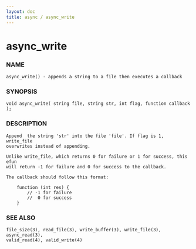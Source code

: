 ```yaml
---
layout: doc
title: async / async_write
---
```

# async_write

### NAME

    async_write() - appends a string to a file then executes a callback

### SYNOPSIS

    void async_write( string file, string str, int flag, function callback );

### DESCRIPTION

    Append  the string 'str' into the file 'file'. If flag is 1, write_file
    overwrites instead of appending.

    Unlike write_file, which returns 0 for failure or 1 for success, this efun
    will return -1 for failure and 0 for success to the callback.

    The callback should follow this format:

        function (int res) {
            // -1 for failure
            //  0 for success
        }

### SEE ALSO

    file_size(3), read_file(3), write_buffer(3), write_file(3), async_read(3),
    valid_read(4), valid_write(4)

